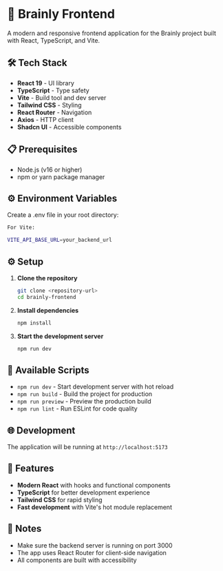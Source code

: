 
# 🧠 Brainly Frontend
A modern and responsive frontend application for the Brainly project built with React, TypeScript, and Vite.

## 🛠️ Tech Stack

- **React 19** - UI library
- **TypeScript** - Type safety
- **Vite** - Build tool and dev server
- **Tailwind CSS** - Styling
- **React Router** - Navigation
- **Axios** - HTTP client
- **Shadcn UI** - Accessible components

## 📋 Prerequisites

- Node.js (v16 or higher)
- npm or yarn package manager

## ⚙️ Environment Variables

Create a .env file in your root directory:
```bash
For Vite:

VITE_API_BASE_URL=your_backend_url
```

## ⚙️ Setup

1. **Clone the repository**
   ```bash
   git clone <repository-url>
   cd brainly-frontend
   ```

2. **Install dependencies**
   ```bash
   npm install
   ```

3. **Start the development server**
   ```bash
   npm run dev
   ```

## 🚀 Available Scripts

- `npm run dev` - Start development server with hot reload
- `npm run build` - Build the project for production
- `npm run preview` - Preview the production build
- `npm run lint` - Run ESLint for code quality

## 🌐 Development

The application will be running at `http://localhost:5173`

## 🎨 Features

- **Modern React** with hooks and functional components
- **TypeScript** for better development experience
- **Tailwind CSS** for rapid styling
- **Fast development** with Vite's hot module replacement

## 📝 Notes

- Make sure the backend server is running on port 3000
- The app uses React Router for client-side navigation
- All components are built with accessibility
